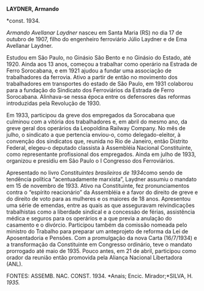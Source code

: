 **LAYDNER, Armando**

\*const. 1934.

*Armando Avellanar Laydner* nasceu em Santa Maria (RS) no dia 17 de
outubro de 1907, filho do engenheiro ferroviário Júlio Laydner e de Ema
Avellanar Laydner.

Estudou em São Paulo, no Ginásio São Bento e no Ginásio do Estado, até
1920. Ainda aos 13 anos, começou a trabalhar como operário na Estrada de
Ferro Sorocabana, e em 1921 ajudou a fundar uma associação de
trabalhadores da ferrovia. Ativo a partir de então no movimento dos
trabalhadores em transportes do estado de São Paulo, em 1931 colaborou
para a fundação do Sindicato dos Ferroviários da Estrada de Ferro
Sorocabana. Alinhava-se nessa época entre os defensores das reformas
introduzidas pela Revolução de 1930.

Em 1933, participou da greve dos empregados da Sorocabana que culminou
com a vitória dos trabalhadores e, em abril do mesmo ano, da greve geral
dos operários da Leopoldina Railway Company. No mês de julho, o
sindicato a que pertencia enviou-o, como delegado-eleitor, à convenção
dos sindicatos que, reunida no Rio de Janeiro, então Distrito Federal,
elegeu-o deputado classista à Assembléia Nacional Constituinte, como
representante profissional dos empregados. Ainda em julho de 1933,
organizou e presidiu em São Paulo o I Congresso dos Ferroviários.

Apresentado no livro *Constituintes brasileiros de 1934*como sendo de
tendência política “acentuadamente marxista”, Laydner assumiu o mandato
em 15 de novembro de 1933. Ativo na Constituinte, fez pronunciamentos
contra o “espírito reacionário” da Assembléia e a favor do direito de
greve e do direito de voto para as mulheres e os maiores de 18 anos.
Apresentou uma série de emendas, entre as quais as que asseguravam
reivindicações trabalhistas como a liberdade sindical e a concessão de
férias, assistência médica e seguros para os operários e a que previa a
anulação do casamento e o divórcio. Participou também da comissão
nomeada pelo ministro do Trabalho para preparar um anteprojeto de
reforma da Lei de Aposentadoria e Pensões. Com a promulgação da nova
Carta (16/7/1934) e a transformação da Constituinte em Congresso
ordinário, teve o mandato prorrogado até maio de 1935. Pouco antes, em
21 de abril, participou como orador da reunião então promovida pela
Aliança Nacional Libertadora (ANL).

FONTES: ASSEMB. NAC. CONST. 1934. *Anais; Encic. Mirador;*SILVA, H.
*1935.*

 
